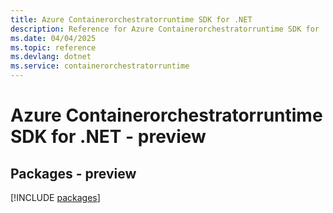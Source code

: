 ```yaml
---
title: Azure Containerorchestratorruntime SDK for .NET
description: Reference for Azure Containerorchestratorruntime SDK for .NET
ms.date: 04/04/2025
ms.topic: reference
ms.devlang: dotnet
ms.service: containerorchestratorruntime
---
```

# Azure Containerorchestratorruntime SDK for .NET - preview
## Packages - preview
[!INCLUDE [packages](containerorchestratorruntime-index.md)]